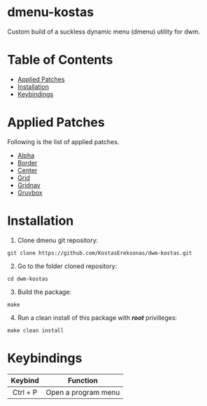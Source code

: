 # dmenu-kostas

Custom build of a suckless dynamic menu (dmenu) utility for dwm.

Table of Contents
=================
* [Applied Patches](#Applied-Patches)
* [Installation](#Installation)
* [Keybindings](#Keybindings)

# Applied Patches

Following is the list of applied patches.

* [Alpha](https://tools.suckless.org/dmenu/patches/alpha/)
* [Border](https://tools.suckless.org/dmenu/patches/border/)
* [Center](https://tools.suckless.org/dmenu/patches/center/)
* [Grid](https://tools.suckless.org/dmenu/patches/grid/)
* [Gridnav](https://tools.suckless.org/dmenu/patches/gridnav/)
* [Gruvbox](https://tools.suckless.org/dmenu/patches/gruvbox/)

# Installation

1. Clone dmenu git repository:

`git clone https://github.com/KostasEreksonas/dwm-kostas.git`

2. Go to the folder cloned repository:

`cd dwm-kostas`

3. Build the package:

`make`

4. Run a clean install of this package with ***root*** privilleges:

`make clean install`

# Keybindings

|  Keybind |	  Function		 |
|:--------:|:-------------------:|
| Ctrl + P | Open a program menu |
